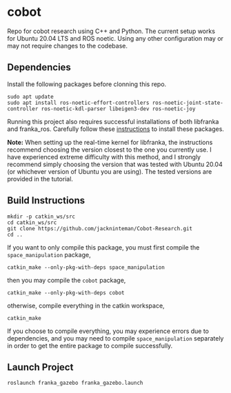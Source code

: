 # cobot
Repo for cobot research using C++ and Python. The current setup works for Ubuntu 20.04 LTS and ROS noetic. Using any other configuration may or may not require changes to the codebase.

## Dependencies
Install the following packages before clonning this repo.
```
sudo apt update
sudo apt install ros-noetic-effort-controllers ros-noetic-joint-state-controller ros-noetic-kdl-parser libeigen3-dev ros-noetic-joy
```
Running this project also requires successful installations of both libfranka and franka_ros. Carefully follow these [instructions](https://frankaemika.github.io/docs/installation_linux.html) to install these packages. 

**Note:** When setting up the real-time kernel for libfranka, the instructions recommend choosing the version closest to the one you currently use. I have experienced extreme difficulty with this method, and I strongly recommend simply choosing the version that was tested with Ubuntu 20.04 (or whichever version of Ubuntu you are using). The tested versions are provided in the tutorial.

## Build Instructions

```
mkdir -p catkin_ws/src
cd catkin_ws/src
git clone https://github.com/jackninteman/Cobot-Research.git
cd ..
```
If you want to only compile this package, you must first compile the `space_manipulation` package,
```
catkin_make --only-pkg-with-deps space_manipulation
```
then you may compile the `cobot` package,
```
catkin_make --only-pkg-with-deps cobot
```
otherwise, compile everything in the catkin workspace,
```
catkin_make
```
If you choose to compile everything, you may experience errors due to dependencies, and you may need to compile `space_manipulation` separately in order to get the entire package to compile successfully.

## Launch Project
```
roslaunch franka_gazebo franka_gazebo.launch
```